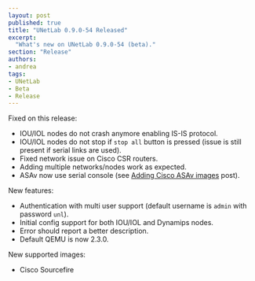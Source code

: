 ```yaml
---
layout: post
published: true
title: "UNetLab 0.9.0-54 Released"
excerpt:
  "What's new on UNetLab 0.9.0-54 (beta)."
section: "Release"
authors:
- andrea
tags:
- UNetLab
- Beta
- Release
---
```

Fixed on this release:

* IOU/IOL nodes do not crash anymore enabling IS-IS protocol.
* IOU/IOL nodes do not stop if `stop all` button is pressed (issue is still present if serial links are used).
* Fixed network issue on Cisco CSR routers.
* Adding multiple networks/nodes work as expected.
* ASAv now use serial console (see [Adding Cisco ASAv images](/2015/06/adding-cisco-asav-images/ "Adding Cisco ASAv images") post).

New features:

* Authentication with multi user support (default username is `admin` with password `unl`).
* Initial config support for both IOU/IOL and Dynamips nodes.
* Error should report a better description. 
* Default QEMU is now 2.3.0.

New supported images:

* Cisco Sourcefire

